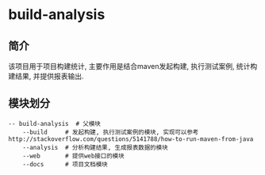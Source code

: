 # build-analysis

## 简介

该项目用于项目构建统计, 主要作用是结合maven发起构建, 执行测试案例, 统计构建结果, 并提供报表输出.

## 模块划分

```
-- build-analysis  # 父模块
    --build     # 发起构建, 执行测试案例的模块, 实现可以参考 http://stackoverflow.com/questions/5141788/how-to-run-maven-from-java
    --analysis  # 分析构建结果, 生成报表数据的模块
    --web       # 提供web接口的模块
    --docs      # 项目文档模块

```

